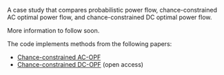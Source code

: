A case study that compares probabilistic power flow, chance-constrained AC optimal power flow, and chance-constrained DC optimal power flow.

More information to follow soon.

The code implements methods from the following papers:

- [Chance-constrained AC-OPF](https://ieeexplore.ieee.org/document/8719988)
- [Chance-constrained DC-OPF](https://www.sciencedirect.com/science/article/pii/S235246771830105X) (open access)
